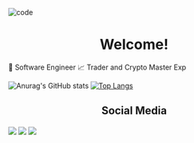 ![code](https://user-images.githubusercontent.com/47516085/164051518-e89989cb-d6bc-4914-9a3c-a2381d6cf92d.png)


<h1 align="center">Welcome!</h1>

:briefcase: Software Engineer
:chart_with_upwards_trend: Trader and Crypto Master Exp


![Anurag's GitHub stats](https://github-readme-stats.vercel.app/api?username=pactx&theme=midnight-purple&show_icons=true)
[![Top Langs](https://github-readme-stats.vercel.app/api/top-langs/?username=pactx&layout=compact&theme=midnight-purple&show&show_icons=true)](https://github.com/pactx/github-readme-stats)


<div>
  <h2 align="center">Social Media</h2>
  <a href="https://www.instagram.com/officialpactx/" target="_blank"><img align="center" src ="https://img.shields.io/badge/Instagram-E4405F?style=for-the-badge&logo=instagram&logoColor=white" target="_blank"></a>
   <a href= "mailto:marlon.sutana@gmail.com" target="_blank"><img align="center"  src ="https://img.shields.io/badge/Gmail-D14836?style=for-the-badge&logo=gmail&logoColor=white" target="_blank"></a>
  <a href="https://www.twitch.tv/pactx" target="_blank"><img align="center" src = "https://img.shields.io/badge/Twitch-9146FF?style=for-the-badge&logo=twitch&logoColor=white" target="_blank"></a>
  </div>
